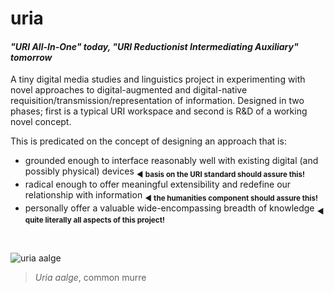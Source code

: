 # uria
<h4><em>"URI All-In-One" today, "URI Reductionist Intermediating Auxiliary" tomorrow</em></h4>

A tiny digital media studies and linguistics project in experimenting with novel approaches to digital-augmented and digital-native requisition/transmission/representation of information. Designed in two phases; first is a typical URI workspace and second is R&D of a working novel concept.

This is predicated on the concept of designing an approach that is:
- grounded enough to interface reasonably well with existing digital (and possibly physical) devices <sub>◀ **basis on the URI standard should assure this!**</sub>
- radical enough to offer meaningful extensibility and redefine our relationship with information <sub>◀ **the humanities component should assure this!**</sub>
- personally offer a valuable wide-encompassing breadth of knowledge <sub>**◀ quite literally all aspects of this project!**</sub>

<br>

![uria aalge](https://github.com/user-attachments/assets/f31bc542-8039-4d62-91f0-8809ea3c4316)
> _Uria aalge_, common murre
